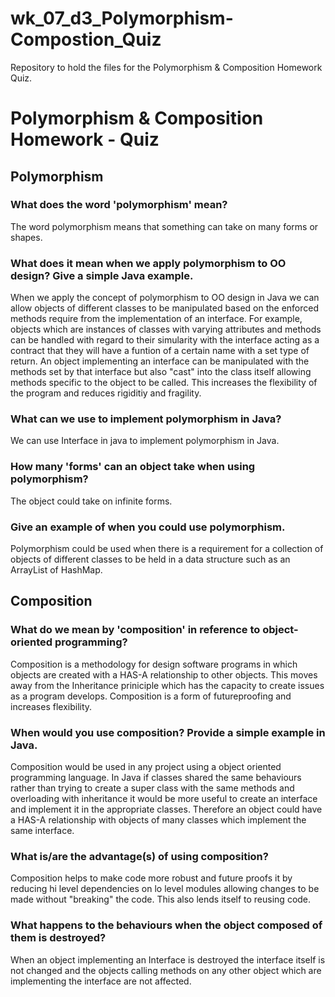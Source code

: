 # wk_07_d3_Polymorphism-Compostion_Quiz
Repository to hold the files for the Polymorphism &amp; Composition Homework Quiz.

<h1>Polymorphism & Composition Homework - Quiz</h1>
<h2>Polymorphism</h2>

<h3>What does the word 'polymorphism' mean?</h3>

<p>The word polymorphism means that something can take on many forms or shapes.</p> 

<h3>What does it mean when we apply polymorphism to OO design? Give a simple Java example.</h3>

<p>When we apply the concept of polymorphism to OO design in Java we can allow objects of different classes to be manipulated based on the enforced methods require from the implementation of an interface. For example, objects which are instances of classes with varying attributes and methods can be handled with regard to their simularity with the interface acting as a contract that they will have a funtion of a certain name with a set type of return. An object implementing an interface can be manipulated with the methods set by that interface but also "cast" into the class itself allowing methods specific to the object to be called. This increases the flexibility of the program and reduces rigiditiy and fragility.</p>

<h3>What can we use to implement polymorphism in Java?</h3>

<p>We can use Interface in java to implement polymorphism in Java.</p>

<h3>How many 'forms' can an object take when using polymorphism?</h3>

<p>The object could take on infinite forms.</p>

<h3>Give an example of when you could use polymorphism.</h3>

<p>Polymorphism could be used when there is a requirement for a collection of objects of different classes to be held in a data structure such as an ArrayList of HashMap.

<h2>Composition</h2>

<h3>What do we mean by 'composition' in reference to object-oriented programming?</h3>

<p>Composition is a methodology for design software programs in which objects are created with a HAS-A relationship to other objects. This moves away from the Inheritance priniciple which has the capacity to create issues as a program develops. Composition is a form of futureproofing and increases flexibility.

<h3>When would you use composition? Provide a simple example in Java.</h3>

<p>Composition would be used in any project using a object oriented programming language. In Java if classes shared the same behaviours rather than trying to create a super class with the same methods and overloading with inheritance it would be more useful to create an interface and implement it in the appropriate classes. Therefore an object could have a HAS-A relationship with objects of many classes which implement the same interface.</p>

<h3>What is/are the advantage(s) of using composition?</h3>

<p>Composition helps to make code more robust and future proofs it by reducing hi level dependencies on lo level modules allowing changes to be made without "breaking" the code. This also lends itself to reusing code. </p>

<h3>What happens to the behaviours when the object composed of them is destroyed?</h3>

<p>When an object implementing an Interface is destroyed the interface itself is not changed and the objects calling methods on any other object which are implementing the interface are not affected.</p>

